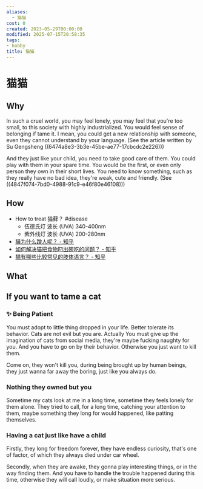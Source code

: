 ```yaml
---
aliases:
  - 猫猫
cost: 0
created: 2023-05-29T00:00:00
modified: 2025-07-15T20:58:35
tags:
- hobby
title: 猫猫
---
```


# 猫猫

## Why

In such a cruel world, you may feel lonely, you may feel that you're too small, to this society with highly industrialized. You would feel sense of belonging if tame it. I mean, you could get a new relationship with someone, even they cannot understand by your language. (See the article written by Su Gengsheng ((6474a8e3-3b3e-45be-ae77-17cbcdc2e226)))

And they just like your child, you need to take good care of them. You could play with them in your spare time. You would be the first, or even only person they own in their short lives. You need to know something, such as they really have no bad idea, they're weak, cute and friendly. (See ((4847f074-7bd0-4988-91c9-e46f80e46108)))

## How

- How to treat 猫藓？ #disease
  - 伍德氏灯 波长 (UVA) 340-400nm
  - 紫外线灯 波长 (UVA) 200-280nm
- [猫为什么蹭人呢？ - 知乎](https://www.zhihu.com/question/28960134)
- [如何解决猫把食物叼出碗吃的问题？ - 知乎](https://www.zhihu.com/question/266448936)
- [猫有哪些比较常见的肢体语言？ - 知乎](https://www.zhihu.com/question/23816740/answer/741336501)

## What

## If you want to tame a cat

### ✨ Being Patient

You must adopt to little thing dropped in your life. Better tolerate its behavior. Cats are not evil but you are. Actually You must give up the imagination of cats from social media, they're maybe fucking naughty for you. And you have to go on by their behavior. Otherwise you just want to kill them.

Come on, they won't kill you, during being brought up by human beings, they just wanna far away the boring, just like you always do.

### Nothing they owned but you

Sometime my cats look at me in a long time, sometime they feels lonely for them alone. They tried to call, for a long time, catching your attention to them, maybe something they long for would happened, like patting themselves.

### Having a cat just like have a child

Firstly, they long for freedom forever, they have endless curiosity, that's one of factor, of which they always died under car wheel.

Secondly, when they are awake, they gonna play interesting things, or in the way finding them. And you have to handle the trouble happened during this time, otherwise they will call loudly, or make situation more serious.
